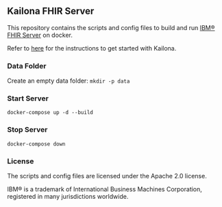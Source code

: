 ## Kailona FHIR Server

This repository contains the scripts and config files to build and run [IBM® FHIR Server](https://github.com/IBM/FHIR) on docker.

Refer to [here](https://docs.kailona.org) for the instructions to get started with Kailona.

### Data Folder

Create an empty data folder:
`mkdir -p data`

### Start Server
`docker-compose up -d --build`

### Stop Server
`docker-compose down`

### License

The scripts and config files are licensed under the Apache 2.0 license.

IBM® is a trademark of International Business Machines Corporation, registered in many jurisdictions worldwide.
